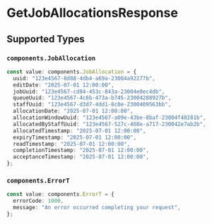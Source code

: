 # GetJobAllocationsResponse


## Supported Types

### `components.JobAllocation`

```typescript
const value: components.JobAllocation = {
  uuid: "123e4567-8d88-4db4-a69a-23004a92277b",
  editDate: "2025-07-01 12:00:00",
  jobUuid: "123e4567-cd84-453c-843a-23004e0ec4db",
  queueUuid: "123e4567-4c6b-473a-b745-23004288927b",
  staffUuid: "123e4567-d3d7-4dd1-8c0e-2300409563bb",
  allocationDate: "2025-07-01 12:00:00",
  allocationWindowUuid: "123e4567-a09e-43be-8baf-23004f40281b",
  allocatedByStaffUuid: "123e4567-527c-460e-a717-230042e7ab2b",
  allocatedTimestamp: "2025-07-01 12:00:00",
  expiryTimestamp: "2025-07-01 12:00:00",
  readTimestamp: "2025-07-01 12:00:00",
  completionTimestamp: "2025-07-01 12:00:00",
  acceptanceTimestamp: "2025-07-01 12:00:00",
};
```

### `components.ErrorT`

```typescript
const value: components.ErrorT = {
  errorCode: 1000,
  message: "An error occurred completing your request",
};
```

